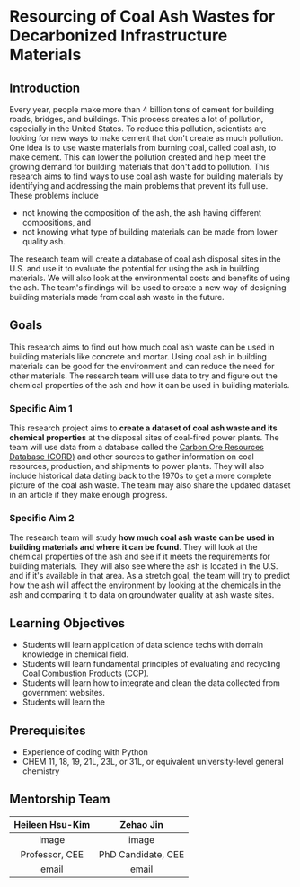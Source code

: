# Resourcing of Coal Ash Wastes for Decarbonized Infrastructure Materials
## Introduction
Every year, people make more than 4 billion tons of cement for building roads, bridges, and buildings. This process creates a lot of pollution, especially in the United States. To reduce this pollution, scientists are looking for new ways to make cement that don't create as much pollution. One idea is to use waste materials from burning coal, called coal ash, to make cement. This can lower the pollution created and help meet the growing demand for building materials that don't add to pollution.
This research aims to find ways to use coal ash waste for building materials by identifying and addressing the main problems that prevent its full use. These problems include 
- not knowing the composition of the ash, the ash having different compositions, and 
- not knowing what type of building materials can be made from lower quality ash. 

The research team will create a database of coal ash disposal sites in the U.S. and use it to evaluate the potential for using the ash in building materials. We will also look at the environmental costs and benefits of using the ash. The team's findings will be used to create a new way of designing building materials made from coal ash waste in the future.
## Goals
This research aims to find out how much coal ash waste can be used in building materials like concrete and mortar. Using coal ash in building materials can be good for the environment and can reduce the need for other materials. The research team will use data to try and figure out the chemical properties of the ash and how it can be used in building materials.
### Specific Aim 1
This research project aims to **create a dataset of coal ash waste and its chemical properties** at the disposal sites of coal-fired power plants. The team will use data from a database called the [Carbon Ore Resources Database (CORD)](https://www.arcgis.com/apps/dashboards/925daa29f2ed44fb808b1d388689b382) and other sources to gather information on coal resources, production, and shipments to power plants. They will also include historical data dating back to the 1970s to get a more complete picture of the coal ash waste. The team may also share the updated dataset in an article if they make enough progress.
### Specific Aim 2
The research team will study **how much coal ash waste can be used in building materials and where it can be found**. They will look at the chemical properties of the ash and see if it meets the requirements for building materials. They will also see where the ash is located in the U.S. and if it's available in that area. As a stretch goal, the team will try to predict how the ash will affect the environment by looking at the chemicals in the ash and comparing it to data on groundwater quality at ash waste sites.
## Learning Objectives
- Students will learn application of data science techs with domain knowledge in chemical field.
- Students will learn fundamental principles of evaluating and recycling Coal Combustion Products (CCP).
- Students will learn how to integrate and clean the data collected from government websites.
- Students will learn the 
## Prerequisites
- Experience of coding with Python
- CHEM 11, 18, 19, 21L, 23L, or 31L, or equivalent university-level general chemistry
## Mentorship Team
| Heileen Hsu-Kim |     Zehao Jin      |
|:---------------:|:------------------:|
|      image      |       image        |
| Professor, CEE  | PhD Candidate, CEE |
|      email      |       email        |


